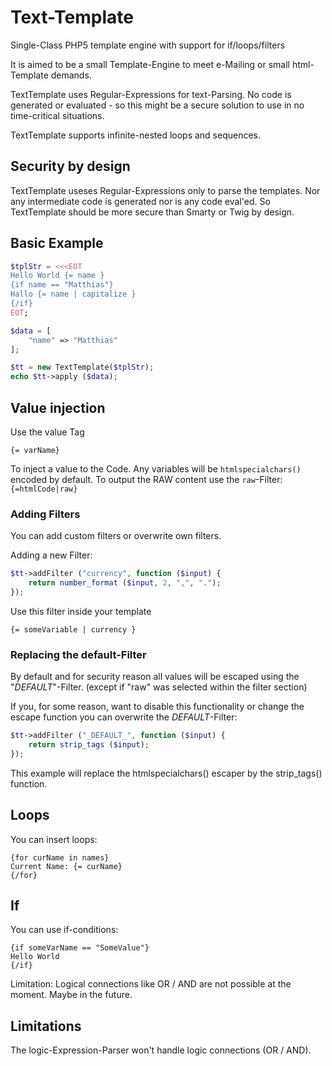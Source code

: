 # Text-Template
Single-Class PHP5 template engine with support for if/loops/filters

It is aimed to be a small Template-Engine to meet e-Mailing or small html-Template demands.

TextTemplate uses Regular-Expressions for text-Parsing. No code is generated or evaluated - so this might
be a secure solution to use in no time-critical situations.

TextTemplate supports infinite-nested loops and sequences.

## Security by design

TextTemplate useses Regular-Expressions only to parse the templates. Nor any intermediate code is generated nor is
any code eval'ed. So TextTemplate should be  more secure than Smarty or Twig by design.


## Basic Example
```php
$tplStr = <<<EOT
Hello World {= name }
{if name == "Matthias"}
Hallo {= name | capitalize }
{/if}
EOT;

$data = [
    "name" => "Matthias"
];

$tt = new TextTemplate($tplStr);
echo $tt->apply ($data);
```

## Value injection

Use the value Tag
```
{= varName}
```

To inject a value to the Code. Any variables will be ```htmlspecialchars()``` encoded by default. To
output the RAW content use the ```raw```-Filter: ```{=htmlCode|raw}```


### Adding Filters

You can add custom filters or overwrite own filters.

Adding a new Filter:

```php
$tt->addFilter ("currency", function ($input) {
    return number_format ($input, 2, ",", ".");
});
```

Use this filter inside your template

```
{= someVariable | currency }
```


### Replacing the default-Filter
By default and for security reason all values will be escaped using the "_DEFAULT_"-Filter. (except if
"raw" was selected within the filter section)

If you, for some reason, want to disable this functionality or change the escape function you can 
overwrite the _DEFAULT_-Filter:

```php
$tt->addFilter ("_DEFAULT_", function ($input) {
    return strip_tags ($input);
});
```

This example will replace the htmlspecialchars() escaper by the strip_tags() function.

## Loops

You can insert loops:

```
{for curName in names}
Current Name: {= curName}
{/for}
```

## If

You can use if-conditions:

```
{if someVarName == "SomeValue"}
Hello World
{/if}
```

Limitation: Logical connections like OR / AND are not possible at the moment. Maybe in the future.





## Limitations

The logic-Expression-Parser won't handle logic connections (OR / AND).


